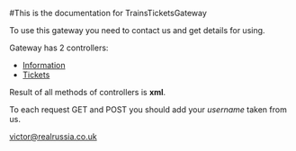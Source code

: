 
#This is the documentation for TrainsTicketsGateway

To use this gateway you need to contact us and get details for using.

Gateway has 2 controllers:

 * [Information][]
 * [Tickets][]



[Information]: InformationController.md "Specification of Information controller"
[Tickets]: TicketsController.md "Specification of Tickets controller"

Result of all methods of controllers is **xml**.

To each request GET and POST you should add your _username_ taken from us.

<victor@realrussia.co.uk>